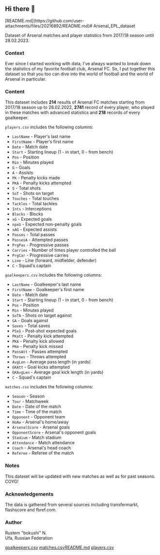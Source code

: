 ## Hi there 👋
<!--
**Devante-Caprice/Sport Analyst is a ✨ _special_ ✨ repository because its `README.md` (this file) appears on your GitHub profile.
I am a Computing graduate with a passion in Data Analysis surrounding the area of AI and Machine Learning. Having had the opportunity to work in retail for 6 years from 2010-2016, I have been able to develop a range of skills including the ability to work collaboratively with others, communicating a diverse range of people effectively as well as individually, and demonstrating the ability to problem solve and work in a systematic approach.
Here are some ideas to get you started:

- 🔭 I’m currently working on a government funded course. As I am currently enrolled on a 8 week intensive Digital Skills Bootcamp in Data with Just IT training. Looking to consolidate my skills further to become a qualified Data Analyst. Working on serval projects to develop my online GitHub portfolio.
- 🌱 I’m currently learning all things associated with data. This includes Data, Big Data, Data Structure, Data Architectures and Governance. 
-Data Analysis using MS Excel
- Introduction to Data Visualisation using MS Excel, Tableau and Power BI
- Data Analytics- Power BI
- Introduction to Database- Access and SQL Assignment
- Azure Fundamentals- Module 1- core data concepts- Software SAAS, Cloud
- Azure Fundamentals- Module 2- relational data in Azure (DB)
- Azure Fundamentals- Module 3- Non-relational data in Azure (DB)
- Azure Fundamentals- Module 4- Fundamentals of data analytics
- Data Analysis via Python programming- Utilising Pandas, Matplotlib and Seaborn
- 👯 I’m looking to collaborate on any project
- 🤔 I’m looking for help with landing a job in Data Analyst that uses Excel or Tableau to analyse data.
- 💬 Ask me about ...I am a massive Arsenal supporter hoping to land a Data Analyst role that uses Tableau or Excel to display data also I am 29 years old.
- 📫 How to reach me: through email or 
- 😄 Pronouns: ...He/him
- ⚡ I am a novel reader (currently reading Of Mice and Men by John Steinbeck), also a keen enthusiast of fitness (looking to join Taekwondo class when given time off from work).
-->[README.md](https://github.com/user-attachments/files/20216892/README.md)# Arsenal_EPL_dataset

Dataset of Arsenal matches and player statistics from 2017/18 season until 28.02.2023.

### Context

Ever since I started working with data, I've always wanted to break down the statistics of my favorite football club, Arsenal FC. So, I put together this dataset so that you too can dive into the world of football and the world of Arsenal in particular.

### Content

This dataset includes **214** results of Arsenal FC matches starting from 2017/18 season up to 28.02.2022, **2741** record of every player, who played in these matches with advanced statistics and **218** records of every goalkeeper.

`players.csv` includes the following columns:

-   `LastName` - Player's last name
-   `FirstName` - Player's first name
-   `Date` - Match date
-   `Start` - Starting lineup (1 - in start, 0 - from bench)
-   `Pos` - Position
-   `Min` - Minutes played
-   `G` - Goals
-   `A` - Assists
-   `PK` - Penalty kicks made
-   `PKA` - Penalty kicks attempted
-   `S` - Total shots
-   `SoT` - Shots on target
-   `Touches` - Total touches
-   `Tackles` - Total tackles
-   `Ints` - Interceptions
-   `Blocks` - Blocks
-   `xG` - Expected goals
-   `npxG` - Expected non-penalty goals
-   `xAG` - Expected assists
-   `Passes` - Total passes
-   `PassesA` - Attempted passes
-   `PrgPas` - Progressive passes
-   `Carries` - Number of times player controlled the ball
-   `PrgCar` - Progressive carries
-   `Line` - Line (forward, midfielder, defender)
-   `C` - Squad's captain

`goalkeepers.csv` includes the following columns:

-   `LastName` - Goalkeeper's last name
-   `FirstName` - Goalkeeper's first name
-   `Date` - Match date
-   `Start` - Starting lineup (1 - in start, 0 - from bench)
-   `Pos` - Position
-   `Min` - Minutes played
-   `SoTA` - Shots on target against
-   `GA` - Goals against
-   `Saves` - Total saves
-   `PSxG` - Post-shot expected goals
-   `PKatt` - Penalty kick attempted
-   `PKA` - Penalty kick allowed
-   `PKm` - Penalty kick missed
-   `PassAtt` - Passes attempted
-   `Throws` - Throws attempted
-   `AvgLen` - Average pass length (in yards)
-   `GKAtt` - Goal kicks attempted
-   `GKAvgLen` - Average goal kick length (in yards)
-   `C` - Squad's captain

`matches.csv` includes the following columns:

-   `Season` - Season
-   `Tour` - Matchweek
-   `Date` - Date of the match
-   `Time` - Time of the match
-   `Opponent` - Opponent team
-   `HoAw` - Arsenal's home/away
-   `ArsenalScore` - Arsenal goals
-   `OpponentScore` - Arsenal's opponent goals
-   `Stadium` - Match stadium
-   `Attendance` - Match attendance
-   `Coach` - Arsenal's head coach
-   `Referee` - Referee of the match

### Notes

This dataset will be updated with new matches as well as for past seasons.
COYG!

### Acknowledgements

The data is gathered from several sources including transfermarkt, flashscore and fbref.com.

### Author

Rustem "bokushi" N.\
Ufa, Russian Federation


[goalkeepers.csv](https://github.com/user-attachments/files/20216840/goalkeepers.csv)
[matches.csv](https://github.com/user-attachments/files/20216841/matches.csv)[README.md](https://github.com/user-attachments/files/20216843/README.md)
[players.csv](https://github.com/user-attachments/files/20216842/players.csv)
